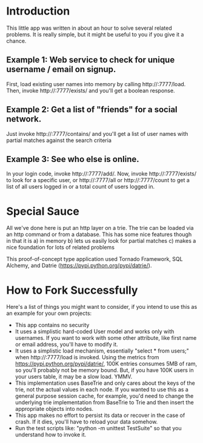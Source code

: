 # Introduction

This little app was written in about an hour to solve several related problems. It is really simple, but it might be useful to you if you give it a chance.

## Example 1: Web service to check for unique username / email on signup.
First, load existing user names into memory by calling http://<host>:7777/load. Then, invoke http://<host>:7777/exists/<key> and you'll get a boolean response.

## Example 2: Get a list of "friends" for a social network.
Just invoke http://<host>:7777/contains/ <prefix> and you'll get a list of user names with partial matches against the search criteria

## Example 3: See who else is online.
In your login code, invoke http://<host>:7777/add/<username>. Now, invoke http://<host>:7777/exists/<key> to look for a specific user, or http://<host>:7777/all or http://<host>:7777/count to get a list of all users logged in or a total count of users logged in.


# Special Sauce
All we've done here is put an http layer on a trie. The trie can be loaded via an http command or from a database. This has some nice features though in that it is
    a) in memory
    b) lets us easily look for partial matches
    c) makes a nice foundation for lots of related problems

This proof-of-concept type application used Tornado Framework, SQL Alchemy, and Datrie (https://pypi.python.org/pypi/datrie/).


# How to Fork Successfully
Here's a list of things you might want to consider, if you intend to use this as an example for your own projects:

 - This app contains no security
 - It uses a simplistic hard-coded User model and works only with usernames. If you want to work with some other attribute, like first name or email address, you'll have to modify it.
 - It uses a simplistic load mechanism, essentially "select * from users;" when http://<host>:7777/load is invoked. Using the metrics from https://pypi.python.org/pypi/datrie/, 100K entries consumes 5MB of ram, so you'll probably not be memory bound. But, if you have 100K users in your users table, it may be a slow load. YMMV.
 - This implementation uses BaseTrie and only cares about the keys of the trie, not the actual values in each node. If you wanted to use this as a general purpose session cache, for example, you'd need to change the underlying trie implementation from BaseTrie to Trie and then insert the appropriate objects into nodes.
 - This app makes no effort to persist its data or recover in the case of crash. If it dies, you'll have to reload your data somehow.
 - Run the test scripts like: "python -m unittest TestSuite" so that you understand how to invoke it.


